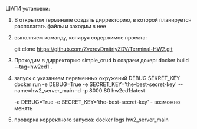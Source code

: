 ШАГИ установки:

1) В открытом терминале создать дирректорию, в которой планируется располагать файлы и заходим в нее

2) выполняем команду, копируя содержимое проекта:

      git clone https://github.com/ZverevDmitriyZDV/Terminal-HW2.git

3) Проходим в дирректорию simple_crud b создаем докер:
      docker build --tag=hw2ed1 .

4) запуск c указанием переменных окружений DEBUG SEKRET_KEY
      docker run -e DEBUG=True -e SECRET_KEY='the-best-secret-key' --name=hw2_server_main -d -p 8000:80 hw2ed1:latest
      
     -e DEBUG=True -e SECRET_KEY='the-best-secret-key' - возможно менять

5) проверка корректного запуска:
       docker logs hw2_server_main